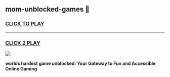 
## mom-unblocked-games 👋
<h3>
<a href="https://premium.freeplayer.one?title=mom-unblocked-games&ref=14F">CLICK TO PLAY</a></h3>
<hr>

<h3>
<a href="https://premium.freeplayer.one?title=mom-unblocked-games&ref=14F">CLICK 2 PLAY</a>
  
</h3>

<a href="https://premium.freeplayer.one?title=mom-unblocked-games&ref=12F/"><img src="https://clearcache.store/games.png"></a>


**worlds hardest game unblocked: Your Gateway to Fun and Accessible Online Gaming**
